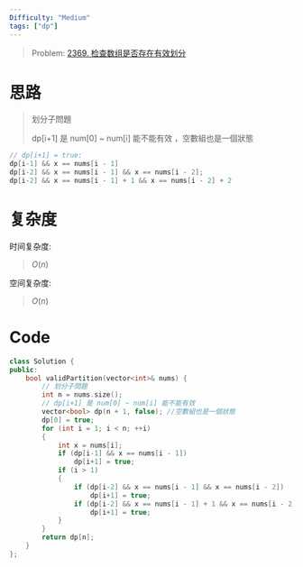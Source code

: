```yaml
---
Difficulty: "Medium"
tags: ["dp"]
---
```


> Problem: [2369. 检查数组是否存在有效划分](https://leetcode.cn/problems/check-if-there-is-a-valid-partition-for-the-array/description/)


# 思路

> 划分子問題
>
> dp[i+1] 是 num[0] ~ num[i] 能不能有效 ，空數組也是一個狀態

```c++
// dp[i+1] = true: 
dp[i-1] && x == nums[i - 1]
dp[i-2] && x == nums[i - 1] && x == nums[i - 2];
dp[i-2] && x == nums[i - 1] + 1 && x == nums[i - 2] + 2
```

# 复杂度

时间复杂度:
> $O(n)$

空间复杂度:
> $O(n)$

# Code
```C++
class Solution {
public:
    bool validPartition(vector<int>& nums) {
        // 划分子問題
        int n = nums.size();
        // dp[i+1] 是 num[0] ~ num[i] 能不能有效 
        vector<bool> dp(n + 1, false); //空數組也是一個狀態
        dp[0] = true;
        for (int i = 1; i < n; ++i)
        {
            int x = nums[i];
            if (dp[i-1] && x == nums[i - 1])
                dp[i+1] = true;
            if (i > 1)
            {
                if (dp[i-2] && x == nums[i - 1] && x == nums[i - 2])
                    dp[i+1] = true;
                if (dp[i-2] && x == nums[i - 1] + 1 && x == nums[i - 2] + 2)
                    dp[i+1] = true;
            }
        }
        return dp[n];
    }
};
```
  
